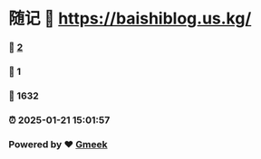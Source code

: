 # 随记 :link: https://baishiblog.us.kg/ 
### :page_facing_up: [2](https://baishiblog.us.kg//tag.html) 
### :speech_balloon: 1 
### :hibiscus: 1632 
### :alarm_clock: 2025-01-21 15:01:57 
### Powered by :heart: [Gmeek](https://github.com/Meekdai/Gmeek)
